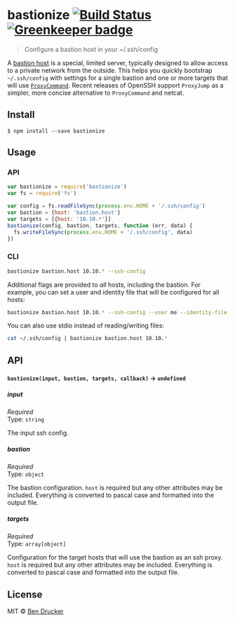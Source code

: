 # bastionize [![Build Status](https://travis-ci.org/bendrucker/bastionize.svg?branch=master)](https://travis-ci.org/bendrucker/bastionize) [![Greenkeeper badge](https://badges.greenkeeper.io/bendrucker/bastionize.svg)](https://greenkeeper.io/)

> Configure a bastion host in your ~/.ssh/config

A [bastion host](https://en.wikipedia.org/wiki/Bastion_host) is a special, limited server, typically designed to allow access to a private network from the outside. This helps you quickly bootstrap `~/.ssh/config` with settings for a single bastion and one or more targets that will use [`ProxyCommand`](https://en.wikibooks.org/wiki/OpenSSH/Cookbook/Proxies_and_Jump_Hosts). Recent releases of OpenSSH support `ProxyJump` as a simpler, more concise alternative to `ProxyCommand` and netcat.

## Install

```
$ npm install --save bastionize
```


## Usage

### API

```js
var bastionize = require('bastionize')
var fs = require('fs')

var config = fs.readFileSync(process.env.HOME + '/.ssh/config')
var bastion = {host: 'bastion.host'}
var targets = [{host: '10.10.*'}]
bastionize(config, bastion, targets, function (err, data) {
  fs.writeFileSync(process.env.HOME + '/.ssh/config', data)
})
```

### CLI

```sh
bastionize bastion.host 10.10.* --ssh-config
```

Additional flags are provided to *all* hosts, including the bastion. For example, you can set a user and identity file that will be configured for all hosts:


```sh
bastionize bastion.host 10.10.* --ssh-config --user me --identity-file ~/.ssh/me
```

You can also use stdio instead of reading/writing files:

```sh
cat ~/.ssh/config | bastionize bastion.host 10.10.*
```

## API

#### `bastionize(input, bastion, targets, callback)` -> `undefined`

##### input

*Required*  
Type: `string`

The input ssh config.

##### bastion

*Required*  
Type: `object`

The bastion configuration. `host` is required but any other attributes may be included. Everything is converted to pascal case and formatted into the output file.

##### targets

*Required*  
Type: `array[object]`

Configuration for the target hosts that will use the bastion as an ssh proxy. `host` is required but any other attributes may be included. Everything is converted to pascal case and formatted into the output file.


## License

MIT © [Ben Drucker](http://bendrucker.me)
